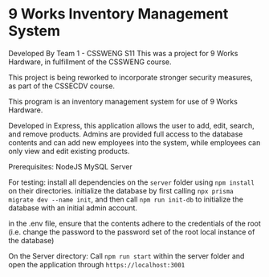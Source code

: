 # 9 Works Inventory Management System

Developed By Team 1 - CSSWENG S11
This was a project for 9 Works Hardware, in fulfillment of the CSSWENG course.

This project is being reworked to incorporate stronger security measures, as part of the CSSECDV course.

This program is an inventory management system for use of 9 Works Hardware.

Developed in Express, this application allows the user to add, edit, search, and remove products.
Admins are provided full access to the database contents and can add new employees into the system, 
while employees can only view and edit existing products.

Prerequisites:
NodeJS
MySQL Server

For testing:
install all dependencies on the `server` folder using ``npm install`` on their directories.
initialize the database by first calling `npx prisma migrate dev --name init`, 
and then call `npm run init-db` to initialize the database with an initial admin account.

in the .env file, ensure that the contents adhere to the credentials of the root (i.e. change the password to the password set of the root local instance of the database)

On the Server directory:
Call `npm run start` within the server folder and open the application through `https://localhost:3001`